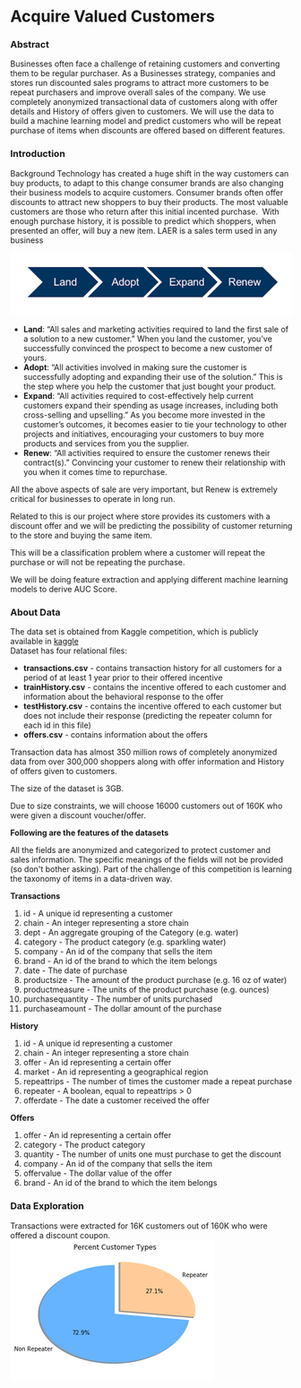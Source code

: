 # Acquire Valued Customers

### Abstract
<p>
Businesses often face a challenge of retaining customers and converting them to be regular purchaser. As a Businesses strategy, companies and stores run discounted sales programs to attract more customers to be repeat purchasers and improve overall sales of the company.
  We use completely anonymized transactional data of customers along with offer details and History of offers given to customers.
  We will use the data to build a machine learning model and predict customers who will be repeat purchase of items when discounts are offered based on different features.
</p>

### Introduction
<p>
Background
Technology has created a huge shift in the way customers can buy products, to adapt to this change consumer brands are also changing their business models to acquire customers.
Consumer brands often offer discounts to attract new shoppers to buy their products. The most valuable customers are those who return after this initial incented purchase.  With enough purchase history, it is possible to predict which shoppers, when presented an offer, will buy a new item.
LAER is a sales term used in any business
</p>

![alt text](plot/LAER.png)
-	**Land**: “All sales and marketing activities required to land the first sale of a solution to a new customer.” When you land the customer, you've successfully convinced the prospect to become a new customer of yours.
-	**Adopt**: “All activities involved in making sure the customer is successfully adopting and expanding their use of the solution.” This is the step where you help the customer that just bought your product.
-	**Expand**: “All activities required to cost-effectively help current customers expand their spending as usage increases, including both cross-selling and upselling.” As you become more invested in the customer’s outcomes, it becomes easier to tie your technology to other projects and initiatives, encouraging your customers to buy more products and services from you the supplier.
- **Renew**: “All activities required to ensure the customer renews their contract(s).” Convincing your customer to renew their relationship with you when it comes time to repurchase.

<p>
All the above aspects of sale are very important, but Renew is extremely critical for businesses to operate in long run.</p>
<p>Related to this is our project where store provides its customers with a discount offer and we will be predicting the possibility of customer returning to the store and buying the same item.</p>
<p>This will be a classification problem where a customer will repeat the purchase or will not be repeating the purchase.</p>
<p>We will be doing feature extraction and applying different machine learning models to derive AUC Score.
</p>

### About Data
The data set is obtained from Kaggle competition, which is publicly available in [kaggle](https://www.kaggle.com/c/acquire-valued-shoppers-challenge/data)<br>
Dataset has four relational files:<br>
- **transactions.csv** - contains transaction history for all customers for a period of at least 1 year prior to their offered incentive
- **trainHistory.csv** - contains the incentive offered to each customer and information about the behavioral response to the offer
- **testHistory.csv** - contains the incentive offered to each customer but does not include their response (predicting the repeater column for each id in this file)
- **offers.csv** - contains information about the offers
<p>
Transaction data has almost 350 million rows of completely anonymized data from over 300,000 shoppers along with offer information and History of offers given to customers.</p>
<p>The size of the dataset is 3GB.</p>
<p>Due to size constraints, we will choose 16000 customers out of 160K who were given a discount voucher/offer.
</p>

**Following are the features of the datasets**
<p>All the fields are anonymized and categorized to protect customer and sales information. The specific meanings of the fields will not be provided (so don't bother asking). Part of the challenge of this competition is learning the taxonomy of items in a data-driven way.</p>

**Transactions**
1.	id - A unique id representing a customer
2.	chain - An integer representing a store chain
3.	dept - An aggregate grouping of the Category (e.g. water)
4.	category - The product category (e.g. sparkling water)
5.	company - An id of the company that sells the item
6.	brand - An id of the brand to which the item belongs
7.	date - The date of purchase
8.	productsize - The amount of the product purchase (e.g. 16 oz of water)
9.	productmeasure - The units of the product purchase (e.g. ounces)
10.	purchasequantity - The number of units purchased
11.	purchaseamount - The dollar amount of the purchase

**History**
1.	id - A unique id representing a customer
2.	chain - An integer representing a store chain
3.	offer - An id representing a certain offer
4.	market - An id representing a geographical region
5.	repeattrips - The number of times the customer made a repeat purchase
6.	repeater - A boolean, equal to repeattrips > 0
7.	offerdate - The date a customer received the offer

**Offers**
1.	offer - An id representing a certain offer 
2.	category - The product category
3.	quantity - The number of units one must purchase to get the discount
4.	company - An id of the company that sells the item
5.	offervalue - The dollar value of the offer
6.	brand - An id of the brand to which the item belongs

### Data Exploration
Transactions were extracted for 16K customers out of 160K who were offered a discount coupon.
![alt text](plot/percent_distribution.png)

